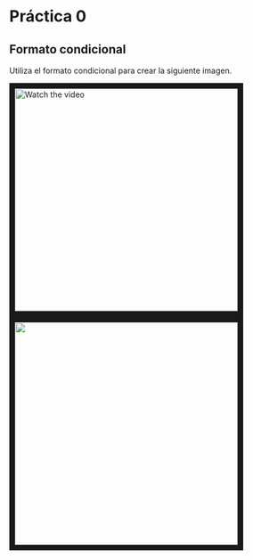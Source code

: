 # Práctica 0

## Formato condicional
Utiliza el formato condicional para crear la siguiente imagen.

 <img src="https://upload.wikimedia.org/wikipedia/commons/1/14/Escudo_UNEATLANTICO.jpg" alt="Watch the video" width="400" height="400" border="10"/>  <img src="https://user-images.githubusercontent.com/22343642/227519830-2db34463-d2ef-4331-aaba-9b847bc824f1.png" width="400" height="400" border="10"/>
 
